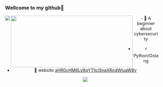 ### Wellcome to my github👋

<!--
**ja9er/ja9er** is a ✨ _special_ ✨ repository because its `README.md` (this file) appears on your GitHub profile.

Here are some ideas to get you started:

- 🔭 I’m currently working on ...
- 🌱 I’m currently learning ...
- 👯 I’m looking to collaborate on ...
- 🤔 I’m looking for help with ...
- 💬 Ask me about ...
- 📫 How to reach me: ...
- 😄 Pronouns: ...
- ⚡ Fun fact: ...
<div align="center"> <img src="https://metrics.lecoq.io/ja9er?template=classic&config.timezone=Asia%2FShanghai"> </div>
-->

<div align="center">
  

<img align="left" src="https://visitor-badge.glitch.me/badge?page_id=ja9er"/>

<img width="400px" height="170px" align="left" src="https://github-readme-stats.vercel.app/api/top-langs/?username=ja9er&layout=compact&hide_border=true&langs_count=10">  
- 📙 A beginner about cybersecurity

- ⚡ Python/Golang 

- 🎈 website <a href="">aHR0cHM6Ly9qYTllci5naXRodWIuaW8v</a>

  <img src="https://activity-graph.herokuapp.com/graph?username=Ashutosh00710&theme=github&custom_title=%11%84%ba%73%bf&hide_border=true"> 
</div>
